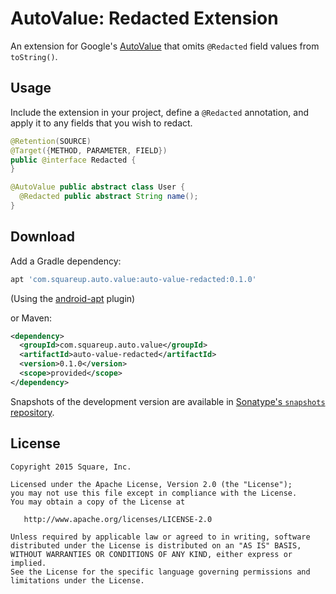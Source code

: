 # AutoValue: Redacted Extension

An extension for Google's [AutoValue](https://github.com/google/auto/tree/master/value) that omits
`@Redacted` field values from `toString()`.

## Usage

Include the extension in your project, define a `@Redacted` annotation, and apply it to any
fields that you wish to redact.

```java
@Retention(SOURCE)
@Target({METHOD, PARAMETER, FIELD})
public @interface Redacted {
}
```

```java
@AutoValue public abstract class User {
  @Redacted public abstract String name();
}
```

## Download

Add a Gradle dependency:

```groovy
apt 'com.squareup.auto.value:auto-value-redacted:0.1.0'
```
(Using the [android-apt][apt] plugin)

or Maven:
```xml
<dependency>
  <groupId>com.squareup.auto.value</groupId>
  <artifactId>auto-value-redacted</artifactId>
  <version>0.1.0</version>
  <scope>provided</scope>
</dependency>
```

Snapshots of the development version are available in [Sonatype's `snapshots` repository][snap].


## License

```
Copyright 2015 Square, Inc.

Licensed under the Apache License, Version 2.0 (the "License");
you may not use this file except in compliance with the License.
You may obtain a copy of the License at

   http://www.apache.org/licenses/LICENSE-2.0

Unless required by applicable law or agreed to in writing, software
distributed under the License is distributed on an "AS IS" BASIS,
WITHOUT WARRANTIES OR CONDITIONS OF ANY KIND, either express or implied.
See the License for the specific language governing permissions and
limitations under the License.
```




 [snap]: https://oss.sonatype.org/content/repositories/snapshots/
 [apt]: https://bitbucket.org/hvisser/android-apt
